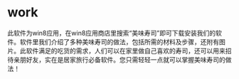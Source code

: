 work
====
此软件为win8应用，在win8应用商店里搜索“美味寿司”即可下载安装我们的软件。软件里我们介绍了多种美味寿司的做法，包括所需的材料及步骤，还附有图片。此软件满足的吃货的需求，人们可以在家里做自己喜欢的寿司，还可以用来招待亲朋好友，实在是居家旅行必备软件。您只需轻轻一点就可以掌握美味寿司的做法！

